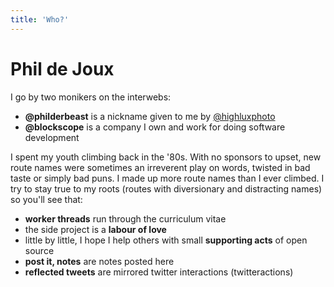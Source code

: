```yaml
---
title: 'Who?'
---
```


# Phil de Joux

I go by two monikers on the interwebs:

* **@philderbeast** is a nickname given to me by
[\@highluxphoto](https://twitter.com/highluxphoto)
* **@blockscope** is a company I own and work for doing software development

I spent my youth climbing back in the '80s.  With no sponsors to upset, new
route names were sometimes an irreverent play on words, twisted in bad taste or
simply bad puns. I made up more route names than I ever climbed. I try to stay
true to my roots (routes with diversionary and distracting names) so you'll see
that:

* **worker threads** run through the curriculum vitae
* the side project is a **labour of love**
* little by little, I hope I help others with small **supporting acts** of open source
* **post it, notes** are notes posted here
* **reflected tweets** are mirrored twitter interactions (twitteractions)
